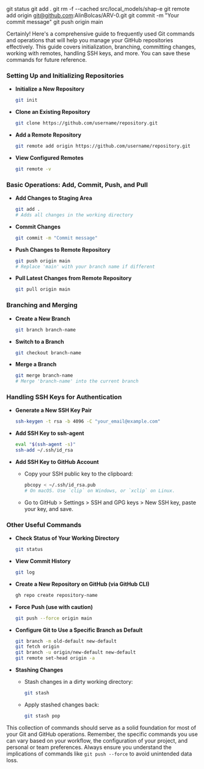 git status
git add .
git rm -f --cached src/local_models/shap-e
git remote add origin git@github.com:AlinBolcas/ARV-0.git
git commit -m "Your commit message"
git push origin main


Certainly! Here's a comprehensive guide to frequently used Git commands and operations that will help you manage your GitHub repositories effectively. This guide covers initialization, branching, committing changes, working with remotes, handling SSH keys, and more. You can save these commands for future reference.

### Setting Up and Initializing Repositories

- **Initialize a New Repository**
  ```bash
  git init
  ```

- **Clone an Existing Repository**
  ```bash
  git clone https://github.com/username/repository.git
  ```

- **Add a Remote Repository**
  ```bash
  git remote add origin https://github.com/username/repository.git
  ```

- **View Configured Remotes**
  ```bash
  git remote -v
  ```

### Basic Operations: Add, Commit, Push, and Pull

- **Add Changes to Staging Area**
  ```bash
  git add .
  # Adds all changes in the working directory
  ```

- **Commit Changes**
  ```bash
  git commit -m "Commit message"
  ```

- **Push Changes to Remote Repository**
  ```bash
  git push origin main
  # Replace 'main' with your branch name if different
  ```

- **Pull Latest Changes from Remote Repository**
  ```bash
  git pull origin main
  ```

### Branching and Merging

- **Create a New Branch**
  ```bash
  git branch branch-name
  ```

- **Switch to a Branch**
  ```bash
  git checkout branch-name
  ```

- **Merge a Branch**
  ```bash
  git merge branch-name
  # Merge 'branch-name' into the current branch
  ```

### Handling SSH Keys for Authentication

- **Generate a New SSH Key Pair**
  ```bash
  ssh-keygen -t rsa -b 4096 -C "your_email@example.com"
  ```

- **Add SSH Key to ssh-agent**
  ```bash
  eval "$(ssh-agent -s)"
  ssh-add ~/.ssh/id_rsa
  ```

- **Add SSH Key to GitHub Account**
  - Copy your SSH public key to the clipboard:
    ```bash
    pbcopy < ~/.ssh/id_rsa.pub
    # On macOS. Use `clip` on Windows, or `xclip` on Linux.
    ```
  - Go to GitHub > Settings > SSH and GPG keys > New SSH key, paste your key, and save.

### Other Useful Commands

- **Check Status of Your Working Directory**
  ```bash
  git status
  ```

- **View Commit History**
  ```bash
  git log
  ```

- **Create a New Repository on GitHub (via GitHub CLI)**
  ```bash
  gh repo create repository-name
  ```

- **Force Push (use with caution)**
  ```bash
  git push --force origin main
  ```

- **Configure Git to Use a Specific Branch as Default**
  ```bash
  git branch -m old-default new-default
  git fetch origin
  git branch -u origin/new-default new-default
  git remote set-head origin -a
  ```

- **Stashing Changes**
  - Stash changes in a dirty working directory:
    ```bash
    git stash
    ```
  - Apply stashed changes back:
    ```bash
    git stash pop
    ```

This collection of commands should serve as a solid foundation for most of your Git and GitHub operations. Remember, the specific commands you use can vary based on your workflow, the configuration of your project, and personal or team preferences. Always ensure you understand the implications of commands like `git push --force` to avoid unintended data loss.